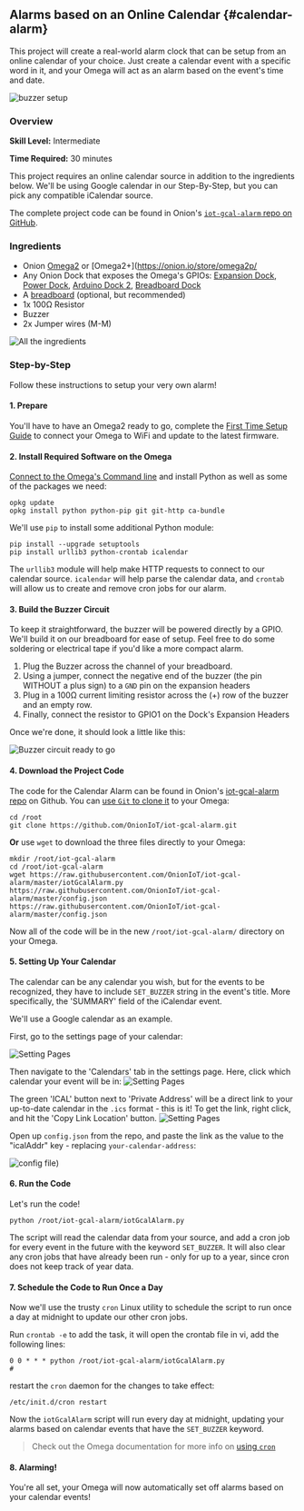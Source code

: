 ## Alarms based on an Online Calendar {#calendar-alarm}

This project will create a real-world alarm clock that can be setup from an online calendar of your choice. Just create a calendar event with a specific word in it, and your Omega will act as an alarm based on the event's time and date.

![buzzer setup](./img/gcal-alarm-setup.jpg)

### Overview

**Skill Level:** Intermediate

**Time Required:** 30 minutes

This project requires an online calendar source in addition to the ingredients below. We'll be using Google calendar in our Step-By-Step, but you can pick any compatible iCalendar source.

The complete project code can be found in Onion's [`iot-gcal-alarm` repo on GitHub](https://github.com/OnionIoT/iot-gcal-alarm).


### Ingredients

* Onion [Omega2](https://onion.io/store/omega2/) or [Omega2+](https://onion.io/store/omega2p/
* Any Onion Dock that exposes the Omega's GPIOs: [Expansion Dock](https://onion.io/store/expansion-dock/), [Power Dock](https://onion.io/store/power-dock/), [Arduino Dock 2](https://onion.io/store/arduino-dock-r2/), [Breadboard Dock](https://onion.io/store/breadboard-dock/)
* A [breadboard](https://www.amazon.com/gp/product/B004RXKWDQ/ref=as_li_tl?ie=UTF8&camp=1789&creative=9325&creativeASIN=B004RXKWDQ&linkCode=as2&tag=onion0e-20&linkId=3f7f512f8017eeed52768810a0deca09) (optional, but recommended)
* 1x 100Ω Resistor
* Buzzer
* 2x Jumper wires (M-M)


![All the ingredients](./img/gcal-alarm-ingredients.jpg)


### Step-by-Step

Follow these instructions to setup your very own alarm!


#### 1. Prepare

You'll have to have an Omega2 ready to go, complete the [First Time Setup Guide](https://docs.onion.io/omega2-docs/first-time-setup.html) to connect your Omega to WiFi and update to the latest firmware.


#### 2. Install Required Software on the Omega

[Connect to the Omega's Command line](https://docs.onion.io/omega2-docs/connecting-to-the-omega-terminal.html#connecting-to-the-omega-terminal-ssh) and install Python as well as some of the packages we need:

```
opkg update
opkg install python python-pip git git-http ca-bundle
```

We'll use `pip` to install some additional Python module:

```
pip install --upgrade setuptools
pip install urllib3 python-crontab icalendar
```

The `urllib3` module will help make HTTP requests to connect to our calendar source. `icalendar` will help parse the calendar data, and `crontab` will allow us to create and remove cron jobs for our alarm.


#### 3. Build the Buzzer Circuit

To keep it straightforward, the buzzer will be powered directly by a GPIO. We'll build it on our breadboard for ease of setup. Feel free to do some soldering or electrical tape if you'd like a more compact alarm.

1. Plug the Buzzer across the channel of your breadboard.
1. Using a jumper, connect the negative end of the buzzer (the pin WITHOUT a plus sign) to a `GND` pin on the expansion headers
1. Plug in a 100Ω current limiting resistor across the (+) row of the buzzer and an empty row.
1. Finally, connect the resistor to GPIO1 on the Dock's Expansion Headers

Once we're done, it should look a little like this:

![Buzzer circuit ready to go](./img/gcal-alarm-setup.jpg)


#### 4. Download the Project Code

The code for the Calendar Alarm can be found in Onion's [iot-gcal-alarm repo](https://github.com/OnionIoT/iot-gcal-alarm) on Github. You can [use `Git` to clone it](https://docs.onion.io/omega2-docs/installing-and-using-git.html) to your Omega:

```
cd /root
git clone https://github.com/OnionIoT/iot-gcal-alarm.git
```

**Or** use `wget` to download the three files directly to your Omega:

```
mkdir /root/iot-gcal-alarm
cd /root/iot-gcal-alarm
wget https://raw.githubusercontent.com/OnionIoT/iot-gcal-alarm/master/iotGcalAlarm.py https://raw.githubusercontent.com/OnionIoT/iot-gcal-alarm/master/config.json https://raw.githubusercontent.com/OnionIoT/iot-gcal-alarm/master/config.json
```

Now all of the code will be in the new `/root/iot-gcal-alarm/` directory on your Omega.

#### 5. Setting Up Your Calendar

The calendar can be any calendar you wish, but for the events to be recognized, they have to include `SET_BUZZER` string in the event's title. More specifically, the 'SUMMARY' field of the iCalendar event.

We'll use a Google calendar as an example.

First, go to the settings page of your calendar:

![Setting Pages](./img/gcal-alarm-find-1.png)

Then navigate to the 'Calendars' tab in the settings page. Here, click which calendar your event will be in:
![Setting Pages](./img/gcal-alarm-find-2.png)

The green 'ICAL' button next to 'Private Address' will be a direct link to your up-to-date calendar in the `.ics` format - this is it! To get the link, right click, and hit the 'Copy Link Location' button.
![Setting Pages](./img/gcal-alarm-find-3.png)

Open up `config.json` from the repo, and paste the link as the value to the "icalAddr" key - replacing `your-calendar-address`:

![config file](./img/gcal-alarm-config-0.png))



#### 6. Run the Code

Let's run the code!

```
python /root/iot-gcal-alarm/iotGcalAlarm.py
```

The script will read the calendar data from your source, and add a cron job for every event in the future with the keyword `SET_BUZZER`. It will also clear any cron jobs that have already been run - only for up to a year, since cron does not keep track of year data.


#### 7. Schedule the Code to Run Once a Day

Now we'll use the trusty `cron` Linux utility to schedule the script to run once a day at midnight to update our other cron jobs.

Run `crontab -e` to add the task, it will open the crontab file in vi, add the following lines:

```
0 0 * * * python /root/iot-gcal-alarm/iotGcalAlarm.py
#
```

restart the `cron` daemon for the changes to take effect:

```
/etc/init.d/cron restart
```

Now the `iotGcalAlarm` script will run every day at midnight, updating your alarms based on calendar events that have the `SET_BUZZER` keyword.

> Check out the Omega documentation for more info on [using `cron`](https://docs.onion.io/omega2-docs/running-a-command-on-a-schedule.html)


#### 8. Alarming!

You're all set, your Omega will now automatically set off alarms based on your calendar events!

